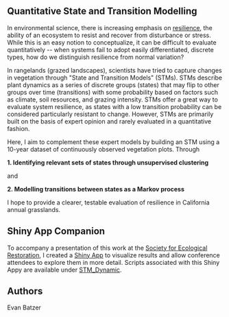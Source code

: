 ## Quantitative State and Transition Modelling

In environmental science, there is increasing emphasis on [resilience](https://www.sciencedirect.com/science/article/pii/S0006320714002353), the ability of an ecosystem to resist and recover from disturbance or stress. While this is an easy notion to conceptualize, it can be difficult to evaluate quantitatively -- when systems fail to adopt easily differentiated, discrete types, how do we distinguish resilience from normal variation?

In rangelands (grazed landscapes), scientists have tried to capture changes in vegetation through "State and Transition Models" (STMs). STMs describe plant dynamics as a series of discrete groups (states) that may flip to other groups over time (transitions) with some probability based on factors such as climate, soil resources, and grazing intensity. STMs offer a great way to evaluate system resilience, as states with a low transition probability can be considered particularly resistant to change. However, STMs are primarily built on the basis of expert opinion and rarely evaluated in a quantitative fashion. 

Here, I aim to complement these expert models by building an STM using a 10-year dataset of continuously observed vegetation plots. Through

__1. Identifying relevant sets of states through unsupervised clustering__

and 

__2. Modelling transitions between states as a Markov process__

I hope to provide a clearer, testable evaluation of resilience in California annual grasslands.

## Shiny App Companion

To accompany a presentation of this work at the [Society for Ecological Restoration](https://github.com/ebatzer/StateTransition/blob/master/presentations/SER%202019%20Presentation.pptx), I created a [Shiny App](https://ebatzer.shinyapps.io/stm_dynamic/) to visualize results and allow conference attendees to explore them in more detail. Scripts associated with this Shiny Appy are available under [STM_Dynamic](https://github.com/ebatzer/StateTransition/tree/master/STM_Dynamic). 

## Authors

Evan Batzer
